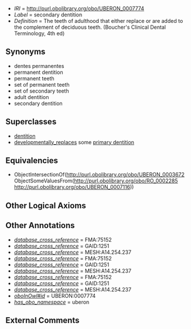  * *IRI* = http://purl.obolibrary.org/obo/UBERON_0007774
 * *Label* = secondary dentition
 * *Definition* = The teeth of adulthood that either replace or are added to the complement of deciduous teeth. (Boucher's Clinical Dental Terminology, 4th ed)

## Synonyms

 * dentes permanentes
 * permanent dentition
 * permanent teeth
 * set of permanent teeth
 * set of secondary teeth
 * adult dentition
 * secondary dentition

## Superclasses

 * [dentition](../../UBERON/72/UBERON_0003672.md)
 * [developmentally_replaces](../../RO/85/RO_0002285.md) some [primary dentition](../../UBERON/16/UBERON_0007116.md)

## Equivalencies

 * ObjectIntersectionOf(<http://purl.obolibrary.org/obo/UBERON_0003672> ObjectSomeValuesFrom(<http://purl.obolibrary.org/obo/RO_0002285> <http://purl.obolibrary.org/obo/UBERON_0007116>))

## Other Logical Axioms


## Other Annotations

 * *[database_cross_reference](../../ef/oboInOwl#hasDbXref.md)* = FMA:75152
 * *[database_cross_reference](../../ef/oboInOwl#hasDbXref.md)* = GAID:1251
 * *[database_cross_reference](../../ef/oboInOwl#hasDbXref.md)* = MESH:A14.254.237
 * *[database_cross_reference](../../ef/oboInOwl#hasDbXref.md)* = FMA:75152
 * *[database_cross_reference](../../ef/oboInOwl#hasDbXref.md)* = GAID:1251
 * *[database_cross_reference](../../ef/oboInOwl#hasDbXref.md)* = MESH:A14.254.237
 * *[database_cross_reference](../../ef/oboInOwl#hasDbXref.md)* = FMA:75152
 * *[database_cross_reference](../../ef/oboInOwl#hasDbXref.md)* = GAID:1251
 * *[database_cross_reference](../../ef/oboInOwl#hasDbXref.md)* = MESH:A14.254.237
 * *[oboInOwl#id](../../id/oboInOwl#id.md)* = UBERON:0007774
 * *[has_obo_namespace](../../ce/oboInOwl#hasOBONamespace.md)* = uberon

## External Comments

